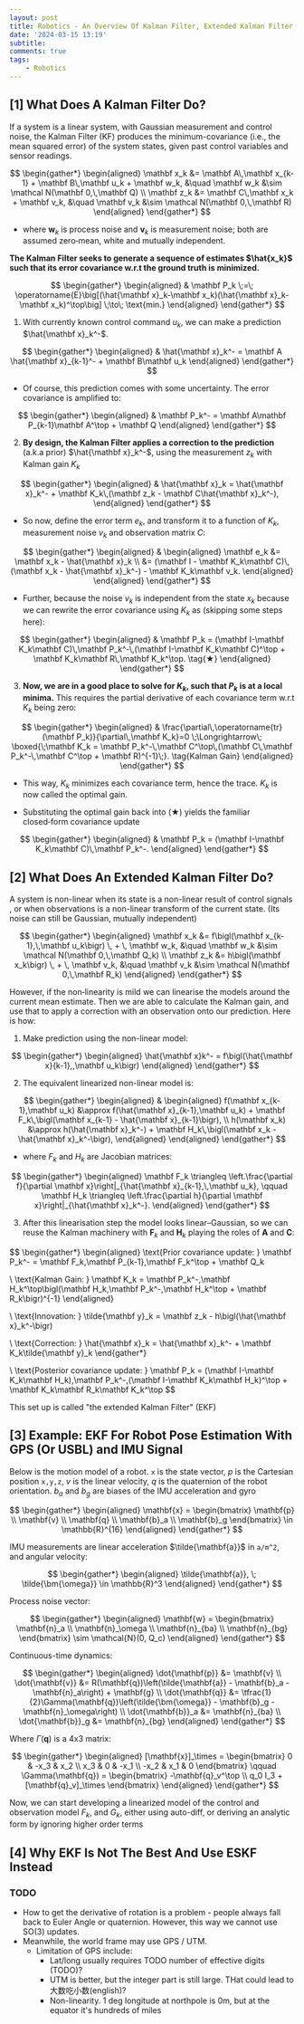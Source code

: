 ```yaml
---
layout: post
title: Robotics - An Overview Of Kalman Filter, Extended Kalman Filter, and Error State Kalman Filter
date: '2024-03-15 13:19'
subtitle: 
comments: true
tags:
    - Robotics
---
```


## [1] What Does A Kalman Filter Do?

If a system is a linear system, with Gaussian measurement and control noise, the Kalman Filter (KF) produces the minimum-covariance (i.e., the mean squared error) of the system states, given past control variables and sensor readings.

$$
\begin{gather*}
\begin{aligned}
\mathbf x_k &= \mathbf A\,\mathbf x_{k-1} + \mathbf B\,\mathbf u_k + \mathbf w_k, &\quad \mathbf w_k &\sim \mathcal N(\mathbf 0,\,\mathbf Q) \\
\mathbf z_k &= \mathbf C\,\mathbf x_k             +             \mathbf v_k, &\quad \mathbf v_k &\sim \mathcal N(\mathbf 0,\,\mathbf R)
\end{aligned}
\end{gather*}
$$

- where $\mathbf w_k$ is process noise and $\mathbf v_k$ is measurement noise; both are assumed zero‑mean, white and mutually independent.

**The Kalman Filter seeks to generate a sequence of estimates $\hat{x_k}$ such that its error covariance w.r.t the ground truth is minimized.**

$$
\begin{gather*}
\begin{aligned}
& \mathbf P_k \;=\; \operatorname{E}\big[(\hat{\mathbf x}_k-\mathbf x_k)(\hat{\mathbf x}_k-\mathbf x_k)^\top\big] \;\to\; \text{min.}
\end{aligned}
\end{gather*}
$$

1. With currently known control command $u_k$, we can make a prediction $\hat{\mathbf x}_k^-$.

$$
\begin{gather*}
\begin{aligned}
& \hat{\mathbf x}_k^- = \mathbf A \hat{\mathbf x}_{k-1}^- + \mathbf B\mathbf u_k
\end{aligned}
\end{gather*}
$$

- Of course, this prediction comes with some uncertainty. The error covariance is amplified to:

$$
\begin{gather*}
\begin{aligned}
& \mathbf P_k^- = \mathbf A\mathbf P_{k-1}\mathbf A^\top + \mathbf Q
\end{aligned}
\end{gather*}
$$

2. **By design, the Kalman Filter applies a correction to the prediction** (a.k.a prior) $\hat{\mathbf x}_k^-$, using the measurement $z_k$ with Kalman gain $K_k$

$$
\begin{gather*}
\begin{aligned}
& \hat{\mathbf x}_k = \hat{\mathbf x}_k^- + \mathbf K_k\,(\mathbf z_k - \mathbf C\hat{\mathbf x}_k^-),
\end{aligned}
\end{gather*}
$$

- So now, define the error term $e_k$, and transform it to a function of $K_k$, measurement noise $v_k$ and observation matrix $C$:

$$
\begin{gather*}
\begin{aligned}
& \begin{aligned}
\mathbf e_k &= \mathbf x_k - \hat{\mathbf x}_k \\
            &= (\mathbf I - \mathbf K_k\mathbf C)\,(\mathbf x_k - \hat{\mathbf x}_k^-) - \mathbf K_k\mathbf v_k.
\end{aligned}
\end{aligned}
\end{gather*}
$$

- Further, because the noise $v_k$ is independent from the state $x_k$ because we can rewrite the error covariance using $K_k$ as (skipping some steps here):

$$
\begin{gather*}
\begin{aligned}
& \mathbf P_k = (\mathbf I-\mathbf K_k\mathbf C)\,\mathbf P_k^-\,(\mathbf I-\mathbf K_k\mathbf C)^\top + \mathbf K_k\mathbf R\,\mathbf K_k^\top.  \tag{★}
\end{aligned}
\end{gather*}
$$

3. **Now, we are in a good place to solve for $K_k$, such that $P_k$ is at a local minima.** This requires the partial derivative of each covariance term w.r.t $K_k$ being zero:

$$
\begin{gather*}
\begin{aligned}
& \frac{\partial\,\operatorname{tr}(\mathbf P_k)}{\partial\,\mathbf K_k}=0 \;\Longrightarrow\;
\boxed{\;\mathbf K_k = \mathbf P_k^-\,\mathbf C^\top\,(\mathbf C\,\mathbf P_k^-\,\mathbf C^\top + \mathbf R)^{-1}\;}.  \tag{Kalman Gain}
\end{aligned}
\end{gather*}
$$

- This way, $K_k$ minimizes each covariance term, hence the trace. $K_k$ is now called the optimal gain.

- Substituting the optimal gain back into (★) yields the familiar closed‑form covariance update

$$
\begin{gather*}
\begin{aligned}
& \mathbf P_k = (\mathbf I-\mathbf K_k\mathbf C)\,\mathbf P_k^-.
\end{aligned}
\end{gather*}
$$

## [2] What Does An Extended Kalman Filter Do?

A system is non-linear when its state is a non-linear result of control signals , or when observations is a non-linear transform of the current state. (Its noise can still be Gaussian, mutually independent)

$$
\begin{gather*}
\begin{aligned}
\mathbf x_k &= f\bigl(\mathbf x_{k-1},\,\mathbf u_k\bigr) \, + \, \mathbf w_k, &\quad \mathbf w_k &\sim \mathcal N(\mathbf 0,\,\mathbf Q_k) \\
\mathbf z_k &= h\bigl(\mathbf x_k\bigr) \, + \, \mathbf v_k, &\quad \mathbf v_k &\sim \mathcal N(\mathbf 0,\,\mathbf R_k)
\end{aligned}
\end{gather*}
$$

However, if the non‑linearity is mild we can linearise the models around the current mean estimate. Then we are able to calculate the Kalman gain, and use that to apply a correction with an observation onto our prediction. Here is how:

1. Make prediction using the non-linear model:

$$
\begin{gather*}
\begin{aligned}
\hat{\mathbf x}k^- = f\bigl(\hat{\mathbf x}{k-1},,\mathbf u_k\bigr)
\end{aligned}
\end{gather*}
$$

2. The equivalent linearized non-linear model is:

$$
\begin{gather*}
\begin{aligned}
& \begin{aligned}
f(\mathbf x_{k-1},\mathbf u_k) &\approx f(\hat{\mathbf x}_{k-1},\mathbf u_k)
                  + \mathbf F_k\,\bigl(\mathbf x_{k-1} - \hat{\mathbf x}_{k-1}\bigr), \\
h(\mathbf x_k) &\approx h(\hat{\mathbf x}_k^-)
                  + \mathbf H_k\,\bigl(\mathbf x_k - \hat{\mathbf x}_k^-\bigr),
\end{aligned}
\end{aligned}
\end{gather*}
$$

- where $F_k$ and $H_k$ are Jacobian matrices:

$$
\begin{gather*}
\begin{aligned}
\mathbf F_k \triangleq \left.\frac{\partial f}{\partial \mathbf x}\right|_{\hat{\mathbf x}_{k-1},\,\mathbf u_k},
\qquad
\mathbf H_k \triangleq \left.\frac{\partial h}{\partial \mathbf x}\right|_{\hat{\mathbf x}_k^-}.
\end{aligned}
\end{gather*}
$$

3. After this linearisation step the model looks linear–Gaussian, so we can reuse the Kalman machinery with $\mathbf F_k$ and $\mathbf H_k$ playing the roles of $\mathbf A$ and $\mathbf C$:

$$
\begin{gather*}
\begin{aligned}
\text{Prior covariance update: } \mathbf P_k^- = \mathbf F_k,\mathbf P_{k-1},\mathbf F_k^\top + \mathbf Q_k

\\
\text{Kalman Gain: } \mathbf K_k = \mathbf P_k^-,\mathbf H_k^\top\bigl(\mathbf H_k,\mathbf P_k^-,\mathbf H_k^\top + \mathbf R_k\bigr)^{-1}
\end{aligned}

\\
\text{Innovation: } \tilde{\mathbf y}_k = \mathbf z_k - h\bigl(\hat{\mathbf x}_k^-\bigr)

\\
\text{Correction: } \hat{\mathbf x}_k = \hat{\mathbf x}_k^- + \mathbf K_k\tilde{\mathbf y}_k
\end{gather*}

\\
\text{Posterior covariance update: } \mathbf P_k = (\mathbf I-\mathbf K_k\mathbf H_k),\mathbf P_k^-,(\mathbf I-\mathbf K_k\mathbf H_k)^\top + \mathbf K_k\mathbf R_k\mathbf K_k^\top
$$

This set up is called "the extended Kalman Filter" (EKF)

## [3] Example: EKF For Robot Pose Estimation With GPS (Or USBL) and IMU Signal

Below is the motion model of a robot. `x` is the state vector, $p$ is the Cartesian position `x,y,z`, $v$ is the linear velocity, $q$ is the quaternion of the robot orientation. $b_a$ and $b_g$ are biases of the IMU acceleration and gyro

$$
\begin{gather*}
\begin{aligned}
\mathbf{x} =
\begin{bmatrix}
\mathbf{p} \\
\mathbf{v} \\
\mathbf{q} \\
\mathbf{b}_a \\
\mathbf{b}_g
\end{bmatrix}
\in \mathbb{R}^{16}
\end{aligned}
\end{gather*}
$$

IMU measurements are linear acceleration $\tilde{\mathbf{a}}$ in `a/m^2`, and angular velocity:

$$
\begin{gather*}
\begin{aligned}
\tilde{\mathbf{a}}, \; \tilde{\bm{\omega}} \in \mathbb{R}^3
\end{aligned}
\end{gather*}
$$

Process noise vector:

$$
\begin{gather*}
\begin{aligned}
\mathbf{w} =
\begin{bmatrix}
\mathbf{n}_a \\
\mathbf{n}_\omega \\
\mathbf{n}_{ba} \\
\mathbf{n}_{bg}
\end{bmatrix}
\sim \mathcal{N}(0, Q_c)
\end{aligned}
\end{gather*}
$$

Continuous-time dynamics:

$$
\begin{gather*}
\begin{aligned}
\dot{\mathbf{p}} &= \mathbf{v} \\
\dot{\mathbf{v}} &= R(\mathbf{q})\left(\tilde{\mathbf{a}} - \mathbf{b}_a - \mathbf{n}_a\right) + \mathbf{g} \\
\dot{\mathbf{q}} &= \tfrac{1}{2}\Gamma(\mathbf{q})\left(\tilde{\bm{\omega}} - \mathbf{b}_g - \mathbf{n}_\omega\right) \\
\dot{\mathbf{b}}_a &= \mathbf{n}_{ba} \\
\dot{\mathbf{b}}_g &= \mathbf{n}_{bg}
\end{aligned}
\end{gather*}
$$

Where $\Gamma(\mathbf{q})$ is a 4x3 matrix:

$$
\begin{gather*}
\begin{aligned}
[\mathbf{x}]_\times =
\begin{bmatrix}
0 & -x_3 & x_2 \\
x_3 & 0 & -x_1 \\
-x_2 & x_1 & 0
\end{bmatrix}
\qquad
\Gamma(\mathbf{q}) =
\begin{bmatrix}
-\mathbf{q}_v^\top \\
q_0 I_3 + [\mathbf{q}_v]_\times
\end{bmatrix}
\end{aligned}
\end{gather*}
$$

Now, we can start developing a linearized model of the control and observation model $F_k$, and $G_k$, either using auto-diff, or deriving an analytic form by ignoring higher order terms

## [4] Why EKF Is Not The Best And Use ESKF Instead

### TODO

- How to get the derivative of rotation is a problem - people always fall back to Euler Angle or quaternion. However, this way we cannot use SO(3) updates.
- Meanwhile, the world frame may use GPS / UTM.
  - Limitation of GPS include:
    - Lat/long usually requires TODO number of effective digits (TODO)?
    - UTM is better, but the integer part is still large. THat could lead to 大数吃小数(english)?
    - Non-linearity. 1 deg longitude at northpole is 0m, but at the equator it's hundreds of miles
